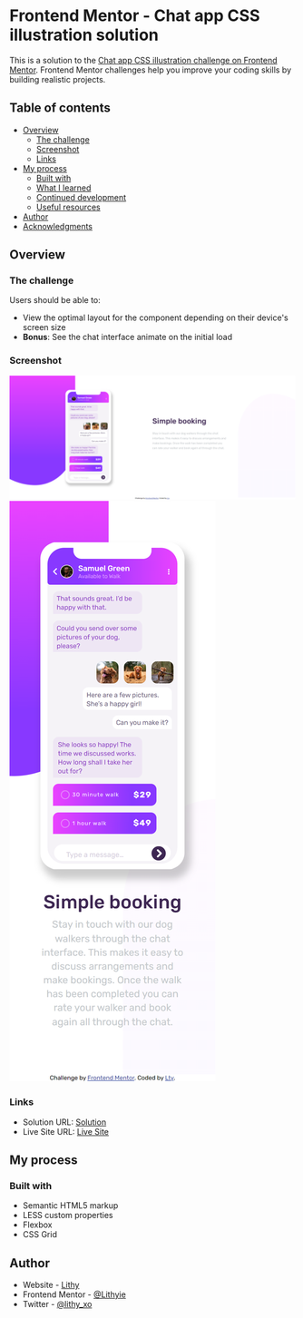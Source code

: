 # Frontend Mentor - Chat app CSS illustration solution

This is a solution to the [Chat app CSS illustration challenge on Frontend Mentor](https://www.frontendmentor.io/challenges/chat-app-css-illustration-O5auMkFqY). Frontend Mentor challenges help you improve your coding skills by building realistic projects. 

## Table of contents

- [Overview](#overview)
  - [The challenge](#the-challenge)
  - [Screenshot](#screenshot)
  - [Links](#links)
- [My process](#my-process)
  - [Built with](#built-with)
  - [What I learned](#what-i-learned)
  - [Continued development](#continued-development)
  - [Useful resources](#useful-resources)
- [Author](#author)
- [Acknowledgments](#acknowledgments)

## Overview

### The challenge

Users should be able to:

- View the optimal layout for the component depending on their device's screen size
- **Bonus**: See the chat interface animate on the initial load

### Screenshot

![Desktop](sc/desktop.png)
![Mobile](sc/mobile.png)

### Links

- Solution URL: [Solution](https://www.frontendmentor.io/challenges/chat-app-css-illustration-O5auMkFqY/hub/htmllessflex-7JDto1Nka)
- Live Site URL: [Live Site](https://lithyie.github.io/chat-app-css-illustration-master/)

## My process

### Built with

- Semantic HTML5 markup
- LESS custom properties
- Flexbox
- CSS Grid

## Author

- Website - [Lithy](https://www.lithy.fr)
- Frontend Mentor - [@Lithyie](https://www.frontendmentor.io/profile/Lithyie)
- Twitter - [@lithy_xo](https://www.twitter.com/lithy_xo)
